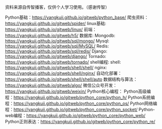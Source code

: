 资料来源自传智播客，仅供个人学习使用。（感谢传智）

Python基础：<a href="https://yangkuii.github.io/gitweb/python_base/">https://yangkuii.github.io/gitweb/python_base/</a>
爬虫资料：<a href="https://yangkuii.github.io/gitweb/spider/">https://yangkuii.github.io/gitweb/spider/</a>
linux基础:<a href=""> https://yangkuii.github.io/gitweb/linux/</a>
前端：<a href="">https://yangkuii.github.io/gitweb/h5/</a>
数据库:
	Mongodb: <a href="https://yangkuii.github.io/gitweb/sql/mongo/">https://yangkuii.github.io/gitweb/sql/mongo/</a>
	Mysql: <a href="https://yangkuii.github.io/gitweb/sql/MySQL/">https://yangkuii.github.io/gitweb/sql/MySQL/</a>
	Redis: <a href="https://yangkuii.github.io/gitweb/sql/redis/">https://yangkuii.github.io/gitweb/sql/redis/</a>
Django: <a href="https://yangkuii.github.io/gitweb/django/">https://yangkuii.github.io/gitweb/django/</a>
Tornado: <a href="https://yangkuii.github.io/gitweb/tornado/">https://yangkuii.github.io/gitweb/tornado/</a>
shell编程: 
	shell: <a href="https://yangkuii.github.io/gitweb/shell/shell/">https://yangkuii.github.io/gitweb/shell/shell/</a>
	nginx: <a href="https://yangkuii.github.io/gitweb/shell/nginx/">https://yangkuii.github.io/gitweb/shell/nginx/</a>
	自动化部署：<a href="https://yangkuii.github.io/gitweb/shell/shell/auto">https://yangkuii.github.io/gitweb/shell/shell/auto</a>
数据结构与算法：<a href="https://yangkuii.github.io/gitweb/algo/">https://yangkuii.github.io/gitweb/algo/</a>
微信公众号开发：<a href="https://yangkuii.github.io/gitweb/weixin/">https://yangkuii.github.io/gitweb/weixin/</a>
Python核心编程：
	Python高级编程：<a href="https://yangkuii.github.io/gitweb/python_core/python_h/">https://yangkuii.github.io/gitweb/python_core/python_h/</a>
	Python系统编程：<a href="https://yangkuii.github.io/gitweb/python_core/python_os/">https://yangkuii.github.io/gitweb/python_core/python_os/</a>
	Python网络编程：<a href="https://yangkuii.github.io/gitweb/python_core/python_socket/">https://yangkuii.github.io/gitweb/python_core/python_socket/</a>
	Python-web编程：<a href="https://yangkuii.github.io/gitweb/python_core/python_web/">https://yangkuii.github.io/gitweb/python_core/python_web/</a>
	Python正则表达：<a href="https://yangkuii.github.io/gitweb/python_core/python_re/">https://yangkuii.github.io/gitweb/python_core/python_re/</a>
